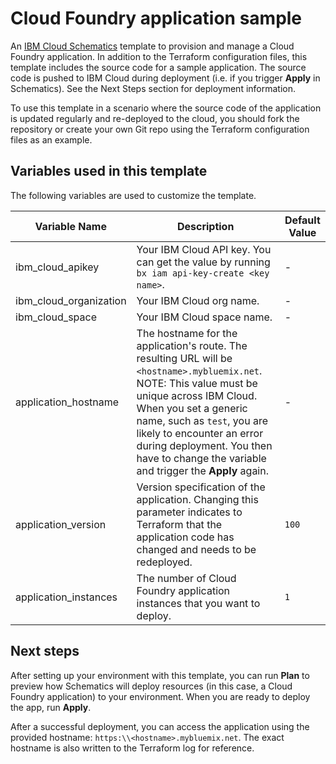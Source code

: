 # Cloud Foundry application sample 

An [IBM Cloud Schematics](https://console.bluemix.net/docs/services/schematics/index.html) template to provision and manage a Cloud Foundry application. In addition to the Terraform configuration files, this template includes the source code for a sample application. The source code is pushed to IBM Cloud during deployment (i.e. if you trigger **Apply** in Schematics). See the Next Steps section for deployment information.

To use this template in a scenario where the source code of the application is updated regularly and re-deployed to the cloud, you should fork the repository or create your own Git repo using the Terraform configuration files as an example.

## Variables used in this template 

The following variables are used to customize the template. 

| Variable Name | Description | Default Value |
|---------------|-------------|---------------|
|ibm_cloud_apikey|Your IBM Cloud API key. You can get the value by running `bx iam api-key-create <key name>`.| - |
|ibm_cloud_organization|Your IBM Cloud org name.| - |
|ibm_cloud_space|Your IBM Cloud space name.| - |
|application_hostname|The hostname for the application's route. The resulting URL will be `<hostname>.mybluemix.net`. NOTE: This value must be unique across IBM Cloud. When you set a generic name, such as `test`, you are likely to encounter an error during deployment. You then have to change the variable and trigger the **Apply** again.| - |
|application_version|Version specification of the application. Changing this parameter indicates to Terraform that the application code has changed and needs to be redeployed.|`100`|
|application_instances|The number of Cloud Foundry application instances that you want to deploy.|`1`|

## Next steps

After setting up your environment with this template, you can run **Plan** to preview how Schematics will deploy resources (in this case, a Cloud Foundry application) to your environment. When you are ready to deploy the app, run **Apply**.

After a successful deployment, you can access the application using the provided hostname: `https:\\<hostname>.mybluemix.net`. The exact hostname is also written to the Terraform log for reference.  
